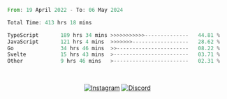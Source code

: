 <!--START_SECTION:waka-->

```rust
From: 19 April 2022 - To: 06 May 2024

Total Time: 413 hrs 18 mins

TypeScript       189 hrs 34 mins >>>>>>>>>>>--------------   44.81 %
JavaScript       121 hrs 4 mins  >>>>>>>------------------   28.62 %
Go               34 hrs 46 mins  >>-----------------------   08.22 %
Svelte           15 hrs 43 mins  >------------------------   03.71 %
Other            9 hrs 46 mins   >------------------------   02.31 %
```

<!--END_SECTION:waka-->


<!-- &nbsp;<div align="center">
  [![Spotify](https://supakorn-spotify.vercel.app/api/spotify?background_color=0d1117&border_color=ffffff)](https://open.spotify.com/user/314ljfgc3h2e3vrqtbm3tq35t5zq?si=f93b8de147494e3a)  
</div>
-->

&nbsp;<div align="center">
  [![Instagram](https://img.shields.io/badge/Instagram-E4405F?style=for-the-badge&logo=instagram&logoColor=white)](https://www.instagram.com/supakornigm/)
  [![Discord](https://img.shields.io/badge/Discord-7289DA?style=for-the-badge&logo=discord&logoColor=white)](https://discord.com/users/977487166609457172)
</div>


